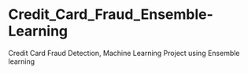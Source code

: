 # Credit_Card_Fraud_Ensemble-Learning
Credit Card Fraud Detection, Machine Learning Project using Ensemble learning 
